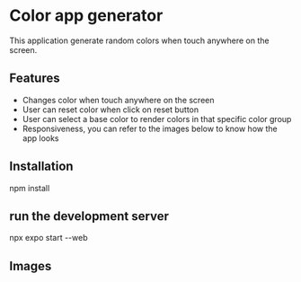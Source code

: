 # Color app generator
This application generate random colors when touch anywhere on the screen.

## Features
- Changes color when touch anywhere on the screen
- User can reset  color when click on reset button
- User can select a base color to render colors in that specific color group
- Responsiveness, you can refer to the images below to know how the app looks

## Installation

npm install

## run the development server
npx expo start --web

## Images
